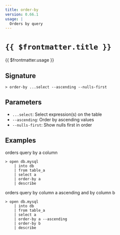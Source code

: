 ```yaml
---
title: order-by
version: 0.66.1
usage: |
  Orders by query
---
```


# <code>{{ $frontmatter.title }}</code>

<div style='white-space: pre-wrap;'>{{ $frontmatter.usage }}</div>

## Signature

```> order-by ...select --ascending --nulls-first```

## Parameters

 -  `...select`: Select expression(s) on the table
 -  `--ascending`: Order by ascending values
 -  `--nulls-first`: Show nulls first in order

## Examples

orders query by a column
```shell
> open db.mysql
    | into db
    | from table_a
    | select a
    | order-by a
    | describe
```

orders query by column a ascending and by column b
```shell
> open db.mysql
    | into db
    | from table_a
    | select a
    | order-by a --ascending
    | order-by b
    | describe
```
